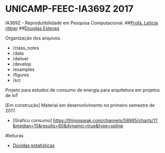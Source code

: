 # UNICAMP-FEEC-IA369Z 2017
IA369Z - Reprodutibilidade em Pesquisa Computacional.
##[Profa. Leticia rittner](http://www.leticiarittner.com/ia369_1s2017.html)
##[Douglas Esteves](mailto:douglas@iotmakers.com.br)


Organização dos arquivos.

* /class_notes
* /data
* /deliver
* /develop
* /examples
* /figures
* /scr

Projeto para estudos de consumo de energia para arquitetura em projetos de IoT

[Em construção] Material em desenvolvimento no primeiro semestre de 2017.

* [Grafico consumo] https://thingspeak.com/channels/58985/charts/1?&median=15&results=60&dynamic=true&type=spline

#leituras
* [Dúvidas estatísticas](http://revistapesquisa.fapesp.br/2017/03/17/duvidas-estatisticas/)
